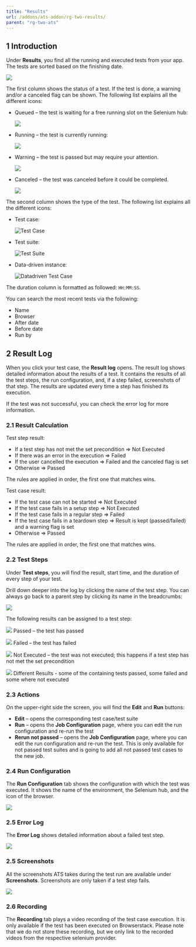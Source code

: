 ```yaml
---
title: "Results"
url: /addons/ats-addon/rg-two-results/
parent: "rg-two-ats"
---
```


## 1 Introduction

Under **Results**, you find all the running and executed tests from your app. The tests are sorted based on the finishing date.

![](/attachments/addons/ats-addon/rg-ats/rg-two-ats/rg-two-results/test-runs.png)

The first column shows the status of a test. If the test is done, a warning and/or a canceled flag can be shown. The following list explains all the different icons:

*  Queued – the test is waiting for a free running slot on the Selenium hub:

    ![](/attachments/addons/ats-addon/rg-ats/rg-two-ats/rg-two-results/queued.png)

*  Running – the test is currently running:

    ![](/attachments/addons/ats-addon/rg-ats/rg-two-ats/rg-two-results/running.gif)
    
*  Warning – the test is passed but may require your attention.

    ![](/attachments/addons/ats-addon/rg-ats/rg-two-ats/rg-two-results/warning-flag.png)
    
*  Canceled – the test was canceled before it could be completed.

    ![](/attachments/addons/ats-addon/rg-ats/rg-two-ats/rg-two-results/canceled-flag.PNG)
    

The second column shows the type of the test. The following list explains all the different icons:

*  Test case:

    ![Test Case](/attachments/addons/ats-addon/rg-ats/rg-two-ats/rg-two-app/test-case-icon.png)

*  Test suite:

    ![Test Suite](/attachments/addons/ats-addon/rg-ats/rg-two-ats/rg-two-app/test-suite-icon.png) 

*  Data-driven instance:

    ![Datadriven Test Case](/attachments/addons/ats-addon/rg-ats/rg-two-ats/rg-two-app/ddt-icon.png)

The duration column is formatted as followed: `HH:MM:SS`.

You can search the most recent tests via the following:

* Name
* Browser
* After date
* Before date
* Run by

## 2 Result Log

When you click your test case, the **Result log** opens. The result log shows detailed information about the results of a test. It contains the results of all the test steps, the run configuration, and, if a step failed, screenshots of that step. The results are updated every time a step has finished its execution.

If the test was not successful, you can check the error log for more information.

### 2.1 Result Calculation

Test step result:

* If a test step has not met the set precondition => Not Executed
* If there was an error in the execution => Failed
* If the user cancelled the execution => Failed and the canceled flag is set
* Otherwise => Passed

The rules are applied in order, the first one that matches wins.

Test case result:

* If the test case can not be started  => Not Executed
* If the test case fails in a setup step => Not Executed
* If the test case fails in a regular step => Failed
* If the test case fails in a teardown step => Result is kept (passed/failed) and a warning flag is set
* Otherwise => Passed

The rules are applied in order, the first one that matches wins.

### 2.2 Test Steps

Under **Test steps**, you will find the result, start time, and the duration of every step of your test.

Drill down deeper into the log by clicking the name of the test step. You can always go back to a parent step by clicking its name in the breadcrumbs:

![](/attachments/addons/ats-addon/rg-ats/rg-two-ats/rg-two-results/result-log.png)

The following results can be assigned to a test step:

![](/attachments/addons/ats-addon/rg-ats/rg-two-ats/rg-two-results/passed-icon.png)  Passed – the test has passed

![](/attachments/addons/ats-addon/rg-ats/rg-two-ats/rg-two-results/failed-icon.png)  Failed – the test has failed

![](/attachments/addons/ats-addon/rg-ats/rg-two-ats/rg-two-results/not-executed-icon.png)  Not Executed – the test was not executed; this happens if a test step has not met the set precondition

![](/attachments/addons/ats-addon/rg-ats/rg-two-ats/rg-two-results/mixed-icon.png)  Different Results - some of the containing tests passed, some failed and some where not executed

### 2.3 Actions

On the upper-right side the screen, you will find the **Edit** and **Run** buttons:

* **Edit** – opens the corresponding test case/test suite
* **Run** – opens the **Job Configuration** page, where you can edit the run configuration and re-run the test
* **Rerun not passed** – opens the **Job Configuration** page, where you can edit the run configuration and re-run the test. This is only available for not passed test suites and is going to add all not passed test cases to the new job.

### 2.4 Run Configuration

The **Run Configuration** tab shows the configuration with which the test was executed. It shows the name of the environment, the Selenium hub, and the icon of the browser.

![](/attachments/addons/ats-addon/rg-ats/rg-two-ats/rg-two-results/result-log-run-config.png)

### 2.5 Error Log

The **Error Log** shows detailed information about a failed test step.

![](/attachments/addons/ats-addon/rg-ats/rg-two-ats/rg-two-results/result-log-error-log.png)

### 2.5 Screenshots

All the screenshots ATS takes during the test run are available under **Screenshots**. Screenshots are only taken if a test step fails.

![](/attachments/addons/ats-addon/rg-ats/rg-two-ats/rg-two-results/result-log-screenshots.png)

### 2.6 Recording

The **Recording** tab plays a video recording of the test case execution. It is only available if the test has been executed on Browserstack. Please note that we do not store these recording, but we only link to the recorded videos from the respective selenium provider.
